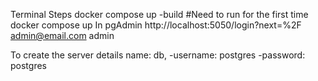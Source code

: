 Terminal Steps
docker compose up -build #Need to run for the first time
docker compose up
In pgAdmin 
http://localhost:5050/login?next=%2F
admin@email.com
admin

To create the server details name: db, 
-username: postgres
-password: postgres
